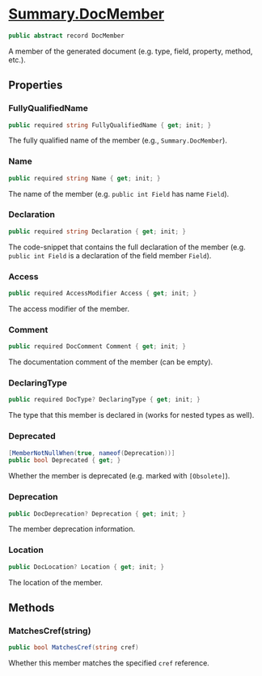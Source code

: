# [Summary.DocMember](../src/Core/DocMember.cs#L7)
```cs
public abstract record DocMember
```

A member of the generated document (e.g. type, field, property, method, etc.).

## Properties
### FullyQualifiedName
```cs
public required string FullyQualifiedName { get; init; }
```

The fully qualified name of the member (e.g., `Summary.DocMember`).

### Name
```cs
public required string Name { get; init; }
```

The name of the member (e.g. `public int Field` has name `Field`).

### Declaration
```cs
public required string Declaration { get; init; }
```

The code-snippet that contains the full declaration of the member
(e.g. `public int Field` is a declaration of the field member `Field`).

### Access
```cs
public required AccessModifier Access { get; init; }
```

The access modifier of the member.

### Comment
```cs
public required DocComment Comment { get; init; }
```

The documentation comment of the member (can be empty).

### DeclaringType
```cs
public required DocType? DeclaringType { get; init; }
```

The type that this member is declared in (works for nested types as well).

### Deprecated
```cs
[MemberNotNullWhen(true, nameof(Deprecation))]
public bool Deprecated { get; }
```

Whether the member is deprecated (e.g. marked with `[Obsolete]`).

### Deprecation
```cs
public DocDeprecation? Deprecation { get; init; }
```

The member deprecation information.

### Location
```cs
public DocLocation? Location { get; init; }
```

The location of the member.

## Methods
### MatchesCref(string)
```cs
public bool MatchesCref(string cref)
```

Whether this member matches the specified `cref` reference.

